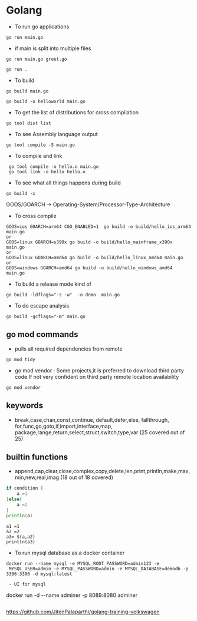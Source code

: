 # Golang


- To run go applications

```
go run main.go
```

- if main is split into multiple files

```
go run main.go greet.go
```

```
go run .
```

- To build

```
go build main.go
```

```
go build -o helloworld main.go
```

- To get the list of distributions for cross compilation

```
go tool dist list
```

- To see Assembly language output

```
go tool compile -S main.go 
```

- To compile and link 

```
 go tool compile -o hello.o main.go
 go tool link -o hello hello.o 
```

- To see what all things happens during build

```
go build -x
```

GOOS/GOARCH -> Operating-System/Processor-Type-Architecture

- To cross compile

```
GOOS=ios GOARCH=arm64 CGO_ENABLED=1  go build -o build/hello_ios_arm64  main.go
or
GOOS=linux GOARCH=s390x go build -o build/hello_mainframe_x390x  main.go
or 
GOOS=linux GOARCH=amd64 go build -o build/hello_linux_amd64 main.go
or
GOOS=windows GOARCH=amd64 go build -o build/hello_windows_amd64 main.go
```
- To build  a release mode kind of 

```
go build -ldflags="-s -w"  -o demo  main.go
```

- To do escape analysis

```
go build -gcflags="-m" main.go
```

## go mod commands

- pulls all required dependencies from remote
```
go mod tidy
```

- go mod vendor : Some projects,it is preferred to download third party code.If not very confident on third party remote location availability

```
go mod vendor
```

## keywords 

- break,case,chan,const,continue, default,defer,else, fallthrough, for,func,go,goto,if,import,interface,map, package,range,return,select,struct,switch,type,var (25 covered out of 25)

## builtin functions

- append,cap,clear,close,complex,copy,delete,len,print,println,make,max,min,new,real,imag (18 out of 18 covered)

```go
if condition {
    a =1
}else{
    a =2
}
println(a)
```

```
a1 =1
a2 =2 
a3= $(a,a2)
println(a3)
```

- To run mysql database as a docker container

```
docker run --name mysql -e MYSQL_ROOT_PASSWORD=admin123 -e
 MYSQL_USER=admin -e MYSQL_PASSWORD=admin -e MYSQL_DATABASE=demodb -p 3306:3306 -d mysql:latest

 - UI for mysql
```
docker run -d --name adminer -p 8089:8080 adminer
```
```



https://github.com/JitenPalaparthi/golang-training-volkswagen